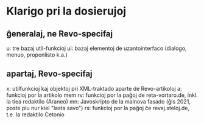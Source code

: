 # Klarigo pri la dosierujoj

## ĝeneralaj, ne Revo-specifaj
u: tre bazaj util-funkcioj
ui: bazaj elementoj de uzantointerfaco (dialogo, menuo, proponlisto k.a.)

## apartaj, Revo-specifaj
x: utilfunkcioj kaj objektoj pri XML-traktado aparte de Revo-artikoloj
a: funkcioj por la artikolo mem
rv: funkcioj por la paĝoj de reta-vortaro.de, inkl. la tiea redaktilo (Araneo)
mn: Javoskripto de la malnova fasado (ĝis 2021, poste plu nur kiel "lasta savo")
rs: funkcioj por la paĝoj ĉe revaj.steloj.de, t.e. la redaktilo Cetonio